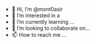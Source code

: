 - 👋 Hi, I’m @mont0asir 
- 👀 I’m interested in a 
- 🌱 I’m currently learning ... 
- 💞️ I’m looking to collaborate on...
- 📫 How to reach me ...

<!---
mont0asir/mont0asir is a ✨ special ✨ repository because its `README.md` (this file) appears on your GitHub profile.
You can click the Preview link to take a look at your changes.
--->
